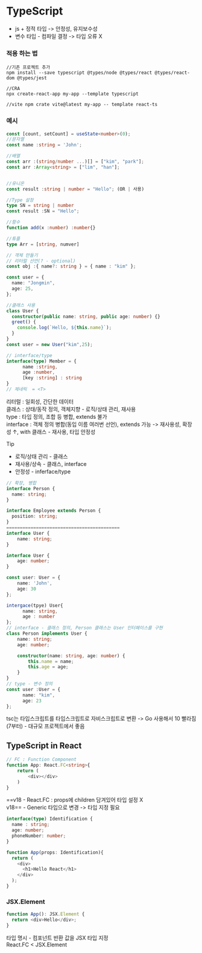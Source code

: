 <h1><a src="https://www.typescriptlang.org/docs/">TypeScript</a></h1>

- js + 정적 타입 -> 안정성, 유지보수성
- 변수 타입 - 컴파일 결정 -> 타입 오류 X

<h3>적용 하는 법</h3>

```
//기존 프로젝트 추가
npm install --save typescript @types/node @types/react @types/react-dom @types/jest

//CRA
npx create-react-app my-app --template typescript

//vite npm crate vite@latest my-app -- template react-ts
```

<h3>예시</h3>

```ts
const [count, setCount] = useState<number>(0);
//문자열
const name :string = 'John';

//배열
const arr :(string/number ...)[] = ["kim", "park"];
const arr :Array<string> = ["lim", "han"];


//유니온
const result :string | number = "Hello"; (OR | 사용)

//Type 설정
type SN = string | number
const result :SN = "Hello";

//함수
function add(x :number) :number{}

//튜플
type Arr = [string, numver]

// 객체 만들기
// 리터럴 선언(? - optional)
const obj :{ name?: string } = { name : "kim" };

const user = {
  name: "Jongmin",
  age: 25,
};

//클래스 사용
class User {
  constructor(public name: string, public age: number) {}
  greet() {
    console.log(`Hello, ${this.name}`);
  }
}
const user = new User("kim",25);

// interface/type
interface(type) Member = {
      name :string,
      age :number,
      [key :string] : string
}
// 제네릭  = <T>
```
리터럴 : 일회성, 간단한 데이터<br>
클래스 : 상태/동작 정의, 객체지향 - 로직/상태 관리, 재사용<br>
type : 타입 정의, 조합 등 병합, extends 불가<br>
interface : 객체 정의 병합(동입 이름 여러번 선언), extends 가능 -> 재사용성, 확장성 ↑, with 클래스 - 재사용, 타입 안정성

> [!TIP]
> - 로직/상태 관리 - 클래스
> - 재사용/상속 - 클래스, interface
> - 안정성 - inferface/type


```ts
// 확장, 병합
interface Person {
  name: string;
}

interface Employee extends Person {
  position: string;
}
==========================================
interface User {
    name: string;
}

interface User {
    age: number;
}

const user: User = {
    name: 'John',
    age: 30
};
```

```ts
intergace(tpye) User{
      name: string,
      age : number
};
// interface - 클래스 정의, Person 클래스는 User 인터페이스를 구현
class Person implements User {
    name: string;
    age: number;

    constructor(name: string, age: number) {
        this.name = name;
        this.age = age;
    }
}
// type - 변수 정의
const user :User = {
      name: "kim",
      age: 23
};
```

tsc는 타입스크립트를 타입스크립트로 자비스크립트로 변환 -> Go 사용해서 10 빨라짐(7부터) - 대규모 프로젝트에서 좋음


<h2>TypeScript in React</h2>

```ts
// FC : Function Component
function App: React.FC<string>{
 	return (
  		<div></div>
  	)
}
```
==v18 - React.FC : props에 children 담겨있어 타입 설정 X<br>
v18== - Generic 타입으로 변경 -> 타입 지정 필요

```ts
interface(type) Identification {
  name : string;
  age: number;
  phoneNumber: number;
}

function App(props: Identification){
  return (
    <div>
      <h1>Hello React</h1>
    </div>
  );
}
```


<h3>JSX.Element</h3>

```ts
function App(): JSX.Element {
  return <div>Hello</div>;
}
```
타입 명시 - 컴포넌트 반환 값을 JSX 타입 지정<br>
React.FC < JSX.Element<br>



















